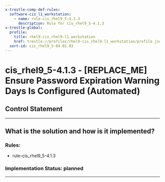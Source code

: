 ```yaml
---
x-trestle-comp-def-rules:
  software-cis_l1_workstation:
    - name: rule-cis_rhel9_5-4.1.3
      description: Rule for cis_rhel9_5-4.1.3
x-trestle-global:
  profile:
    title: rhel9-cis_rhel9-l1_workstation
    href: trestle://profiles/rhel9-cis_rhel9-l1_workstation/profile.json
  sort-id: cis_rhel9_5-04.01.03
---
```


# cis_rhel9_5-4.1.3 - \[REPLACE_ME\] Ensure Password Expiration Warning Days Is Configured (Automated)

## Control Statement

______________________________________________________________________

## What is the solution and how is it implemented?

<!-- For implementation status enter one of: implemented, partial, planned, alternative, not-applicable -->

<!-- Note that the list of rules under ### Rules: is read-only and changes will not be captured after assembly to JSON -->

<!-- Add control implementation description here for control: cis_rhel9_5-4.1.3 -->

### Rules:

  - rule-cis_rhel9_5-4.1.3

### Implementation Status: planned

______________________________________________________________________
